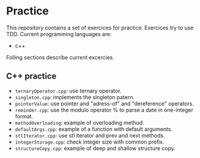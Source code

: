 # Practice

This repository contains a set of exercices for practice. Exercices try to use TDD. Current programming languages are:

- c++

Folling sections describe current excercies.


## C++ practice

- `ternaryOperator.cpp`: use ternary operator.
- `singleton.cpp`: implements the singleton patern.
- `pointerValue`: use pointer and "adress-of" and "dereference" operators.
- `reminder.cpp`: use the modulo operator % to parse a date in one-integer format.
- `methodOverloading`: example of overloading method.
- `defaultArgs.cpp`: example of a function with default arguments.
- `stlIterator.cpp`: use stl iterator and prev and next methods.
- `integerStorage.cpp`: check integer size with common prefix.
- `structureCopy.cpp`: example of deep and shallow structure copy.